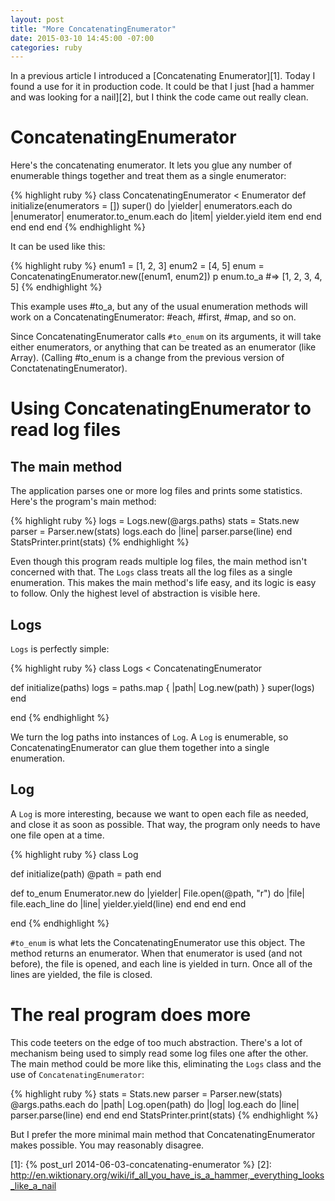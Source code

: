 ```yaml
---
layout: post
title: "More ConcatenatingEnumerator"
date: 2015-03-10 14:45:00 -07:00
categories: ruby
---
```


In a previous article I introduced a [Concatenating Enumerator][1].
Today I found a use for it in production code.  It could be that I
just [had a hammer and was looking for a nail][2], but I think the
code came out really clean.

# ConcatenatingEnumerator

Here's the concatenating  enumerator.  It lets you glue  any number of
enumerable things together and treat them as a single enumerator:

{% highlight ruby %}
class ConcatenatingEnumerator < Enumerator
  def initialize(enumerators = [])
    super() do |yielder|
      enumerators.each do |enumerator|
        enumerator.to_enum.each do |item|
          yielder.yield item
        end
      end
    end
  end
end
{% endhighlight %}

It can be used like this:

{% highlight ruby %}
enum1 = [1, 2, 3]
enum2 = [4, 5]
enum = ConcatenatingEnumerator.new([enum1, enum2])
p enum.to_a    #=> [1, 2, 3, 4, 5]
{% endhighlight %}

This example uses #to_a, but any of the usual enumeration methods will
work on a ConcatenatingEnumerator: #each, #first, #map, and so on.

Since ConcatenatingEnumerator calls `#to_enum` on its arguments, it
will take either enumerators, or anything that can be treated as an
enumerator (like Array).  (Calling #to_enum is a change from the
previous version of ConctatenatingEnumerator).

# Using ConcatenatingEnumerator to read log files

## The main method

The application parses one or more log files and prints some
statistics.  Here's the program's main method:

{% highlight ruby %}
logs = Logs.new(@args.paths)
stats = Stats.new
parser = Parser.new(stats)
logs.each do |line|
  parser.parse(line)
end
StatsPrinter.print(stats)
{% endhighlight %}

Even though this program reads multiple log files, the main method
isn't concerned with that.  The `Logs` class treats all the log files
as a single enumeration.  This makes the main method's life easy, and
its logic is easy to follow.  Only the highest level of abstraction is
visible here.

## Logs

`Logs` is perfectly simple:

{% highlight ruby %}
class Logs < ConcatenatingEnumerator

  def initialize(paths)
    logs = paths.map { |path| Log.new(path) }
    super(logs)
  end

end
{% endhighlight %}

We turn the log paths into instances of `Log`.  A `Log` is enumerable,
so ConcatenatingEnumerator can glue them together into a single
enumeration.

## Log

A `Log` is more interesting, because we want to open each file as
needed, and close it as soon as possible.  That way, the program only
needs to have one file open at a time.

{% highlight ruby %}
class Log

  def initialize(path)
    @path = path
  end

  def to_enum
    Enumerator.new do |yielder|
      File.open(@path, "r") do |file|
        file.each_line do |line|
          yielder.yield(line)
        end
      end
    end
  end

end
{% endhighlight %}

`#to_enum` is what lets the ConcatenatingEnumerator use this object.
The method returns an enumerator.  When that enumerator is used (and
not before), the file is opened, and each line is yielded in turn.
Once all of the lines are yielded, the file is closed.

# The real program does more

This code teeters on the edge of too much abstraction.  There's a lot
of mechanism being used to simply read some log files one after the
other.  The main method could be more like this, eliminating the
`Logs` class and the use of `ConcatenatingEnumerator`:

{% highlight ruby %}
stats = Stats.new
parser = Parser.new(stats)
@args.paths.each do |path|
  Log.open(path) do |log|
    log.each do |line|
      parser.parse(line)
    end
  end
end
StatsPrinter.print(stats)
{% endhighlight %}

But I prefer the more minimal main method that ConcatenatingEnumerator
makes possible.  You may reasonably disagree.

[1]: {% post_url 2014-06-03-concatenating-enumerator %}
[2]: http://en.wiktionary.org/wiki/if_all_you_have_is_a_hammer,_everything_looks_like_a_nail
